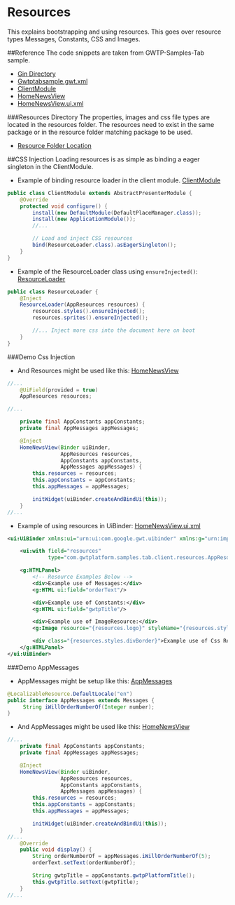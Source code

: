 # Resources

This explains bootstrapping and using resources. This goes over resource types Messages, Constants, CSS and Images.

##Reference
The code snippets are taken from GWTP-Samples-Tab sample.

* [Gin Directory](https://github.com/ArcBees/GWTP-Samples/tree/master/gwtp-samples/gwtp-sample-tab/src/main/java/com/gwtplatform/samples/tab/client/gin)
* [Gwtptabsample.gwt.xml](https://github.com/ArcBees/GWTP-Samples/blob/master/gwtp-samples/gwtp-sample-tab/src/main/java/com/gwtplatform/samples/tab/Gwtptabsample.gwt.xml)
* [ClientModule](https://github.com/ArcBees/GWTP-Samples/blob/master/gwtp-samples/gwtp-sample-tab/src/main/java/com/gwtplatform/samples/tab/client/gin/ClientModule.java)
* [HomeNewsView](https://github.com/ArcBees/GWTP-Samples/blob/master/gwtp-samples/gwtp-sample-tab/src/main/java/com/gwtplatform/samples/tab/client/application/homenews/HomeNewsView.java)
* [HomeNewsView.ui.xml](https://github.com/ArcBees/GWTP-Samples/blob/master/gwtp-samples/gwtp-sample-tab/src/main/java/com/gwtplatform/samples/tab/client/application/homenews/HomeNewsView.ui.xml)

###Resources Directory
The properties, images and css file types are located in the resources folder. The resources need to exist in the same package or in the resource folder matching package to be used.

* [Resource Folder Location](https://github.com/ArcBees/GWTP-Samples/tree/master/gwtp-samples/gwtp-sample-tab/src/main/resources/com/gwtplatform/samples/tab/client/resources)

##CSS Injection
Loading resources is as simple as binding a eager singleton in the ClientModule.

* Example of binding resource loader in the client module. [ClientModule](https://github.com/ArcBees/GWTP-Samples/blob/master/gwtp-samples/gwtp-sample-tab/src/main/java/com/gwtplatform/samples/tab/client/gin/ClientModule.java)

```java
public class ClientModule extends AbstractPresenterModule {
    @Override
    protected void configure() {
        install(new DefaultModule(DefaultPlaceManager.class));
        install(new ApplicationModule());
        //...

        // Load and inject CSS resources
        bind(ResourceLoader.class).asEagerSingleton();
    }
}
```

* Example of the ResourceLoader class using `ensureInjected()`: [ResourceLoader](https://github.com/ArcBees/GWTP-Samples/blob/master/gwtp-samples/gwtp-sample-tab/src/main/java/com/gwtplatform/samples/tab/client/gin/ResourceLoader.java)

```java
public class ResourceLoader {
    @Inject
    ResourceLoader(AppResources resources) {
        resources.styles().ensureInjected();
        resources.sprites().ensureInjected();

        //... Inject more css into the document here on boot
    }
}
```

###Demo Css Injection
* And Resources might be used like this: [HomeNewsView](https://github.com/ArcBees/GWTP-Samples/blob/master/gwtp-samples/gwtp-sample-tab/src/main/java/com/gwtplatform/samples/tab/client/application/homenews/HomeNewsView.java)

```java
//...
    @UiField(provided = true)
    AppResources resources;

//...

    private final AppConstants appConstants;
    private final AppMessages appMessages;

    @Inject
    HomeNewsView(Binder uiBinder,
                 AppResources resources,
                 AppConstants appConstants,
                 AppMessages appMessages) {
        this.resources = resources;
        this.appConstants = appConstants;
        this.appMessages = appMessages;

        initWidget(uiBinder.createAndBindUi(this));
    }
//...
```
* Example of using resources in UiBinder: [HomeNewsView.ui.xml](https://github.com/ArcBees/GWTP-Samples/blob/master/gwtp-samples/gwtp-sample-tab/src/main/java/com/gwtplatform/samples/tab/client/application/homenews/HomeNewsView.ui.xml)

```xml
<ui:UiBinder xmlns:ui="urn:ui:com.google.gwt.uibinder" xmlns:g="urn:import:com.google.gwt.user.client.ui">

    <ui:with field="resources"
             type="com.gwtplatform.samples.tab.client.resources.AppResources"/>

    <g:HTMLPanel>
        <!-- Resource Examples Below -->
        <div>Example use of Messages:</div>
        <g:HTML ui:field="orderText"/>

        <div>Example use of Constants:</div>
        <g:HTML ui:field="gwtpTitle"/>

        <div>Example use of ImageResource:</div>
        <g:Image resource="{resources.logo}" styleName="{resources.styles.logo}"/>

        <div class="{resources.styles.divBorder}">Example use of Css Resource:</div>
    </g:HTMLPanel>
</ui:UiBinder>
```

###Demo AppMessages
* AppMessages might be setup like this: [AppMessages](https://github.com/ArcBees/GWTP-Samples/blob/master/gwtp-samples/gwtp-sample-tab/src/main/java/com/gwtplatform/samples/tab/client/resources/AppMessages.java)

```java
@LocalizableResource.DefaultLocale("en")
public interface AppMessages extends Messages {
     String iWillOrderNumberOf(Integer number);
}
```
* And AppMessages might be used like this: [HomeNewsView](https://github.com/ArcBees/GWTP-Samples/blob/master/gwtp-samples/gwtp-sample-tab/src/main/java/com/gwtplatform/samples/tab/client/application/homenews/HomeNewsView.java)

```java
//...
    private final AppConstants appConstants;
    private final AppMessages appMessages;

    @Inject
    HomeNewsView(Binder uiBinder,
                 AppResources resources,
                 AppConstants appConstants,
                 AppMessages appMessages) {
        this.resources = resources;
        this.appConstants = appConstants;
        this.appMessages = appMessages;

        initWidget(uiBinder.createAndBindUi(this));
    }
//...
    @Override
    public void display() {
        String orderNumberOf = appMessages.iWillOrderNumberOf(5);
        orderText.setText(orderNumberOf);

        String gwtpTitle = appConstants.gwtpPlatformTitle();
        this.gwtpTitle.setText(gwtpTitle);
    }
//...
```
